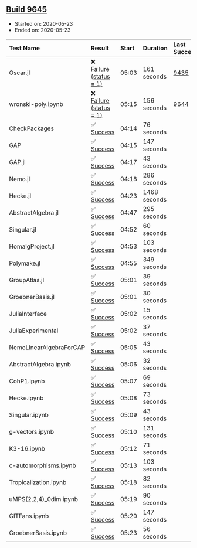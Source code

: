 ## [Build 9645](https://oscarci.mathematik.uni-kl.de/job/oscar/9645/)

* Started on: 2020-05-23
* Ended on: 2020-05-23

| Test Name    | Result | Start | Duration | Last Success | First Failure |
|:-------------|:-------|:------|:---------|:-------------|:--------------|
| Oscar.jl | ❌ [Failure (status = 1)](https://oscarci.mathematik.uni-kl.de/job/oscar/9645/artifact/logs/build-9645/Oscar.jl.log) | 05:03 | 161 seconds | [9435](https://oscarci.mathematik.uni-kl.de/job/oscar/9435/) | [9436](https://oscarci.mathematik.uni-kl.de/job/oscar/9436/) |
| wronski-poly.ipynb | ❌ [Failure (status = 1)](https://oscarci.mathematik.uni-kl.de/job/oscar/9645/artifact/logs/build-9645/wronski-poly.ipynb.log) | 05:15 | 156 seconds | [9644](https://oscarci.mathematik.uni-kl.de/job/oscar/9644/) | [9645](https://oscarci.mathematik.uni-kl.de/job/oscar/9645/) |
| CheckPackages | ✅ [Success](https://oscarci.mathematik.uni-kl.de/job/oscar/9645/artifact/logs/build-9645/CheckPackages.log) | 04:14 | 76 seconds |  |  |
| GAP | ✅ [Success](https://oscarci.mathematik.uni-kl.de/job/oscar/9645/artifact/logs/build-9645/GAP.log) | 04:15 | 147 seconds |  |  |
| GAP.jl | ✅ [Success](https://oscarci.mathematik.uni-kl.de/job/oscar/9645/artifact/logs/build-9645/GAP.jl.log) | 04:17 | 43 seconds |  |  |
| Nemo.jl | ✅ [Success](https://oscarci.mathematik.uni-kl.de/job/oscar/9645/artifact/logs/build-9645/Nemo.jl.log) | 04:18 | 286 seconds |  |  |
| Hecke.jl | ✅ [Success](https://oscarci.mathematik.uni-kl.de/job/oscar/9645/artifact/logs/build-9645/Hecke.jl.log) | 04:23 | 1468 seconds |  |  |
| AbstractAlgebra.jl | ✅ [Success](https://oscarci.mathematik.uni-kl.de/job/oscar/9645/artifact/logs/build-9645/AbstractAlgebra.jl.log) | 04:47 | 295 seconds |  |  |
| Singular.jl | ✅ [Success](https://oscarci.mathematik.uni-kl.de/job/oscar/9645/artifact/logs/build-9645/Singular.jl.log) | 04:52 | 60 seconds |  |  |
| HomalgProject.jl | ✅ [Success](https://oscarci.mathematik.uni-kl.de/job/oscar/9645/artifact/logs/build-9645/HomalgProject.jl.log) | 04:53 | 103 seconds |  |  |
| Polymake.jl | ✅ [Success](https://oscarci.mathematik.uni-kl.de/job/oscar/9645/artifact/logs/build-9645/Polymake.jl.log) | 04:55 | 349 seconds |  |  |
| GroupAtlas.jl | ✅ [Success](https://oscarci.mathematik.uni-kl.de/job/oscar/9645/artifact/logs/build-9645/GroupAtlas.jl.log) | 05:01 | 39 seconds |  |  |
| GroebnerBasis.jl | ✅ [Success](https://oscarci.mathematik.uni-kl.de/job/oscar/9645/artifact/logs/build-9645/GroebnerBasis.jl.log) | 05:01 | 30 seconds |  |  |
| JuliaInterface | ✅ [Success](https://oscarci.mathematik.uni-kl.de/job/oscar/9645/artifact/logs/build-9645/JuliaInterface.log) | 05:02 | 15 seconds |  |  |
| JuliaExperimental | ✅ [Success](https://oscarci.mathematik.uni-kl.de/job/oscar/9645/artifact/logs/build-9645/JuliaExperimental.log) | 05:02 | 37 seconds |  |  |
| NemoLinearAlgebraForCAP | ✅ [Success](https://oscarci.mathematik.uni-kl.de/job/oscar/9645/artifact/logs/build-9645/NemoLinearAlgebraForCAP.log) | 05:05 | 43 seconds |  |  |
| AbstractAlgebra.ipynb | ✅ [Success](https://oscarci.mathematik.uni-kl.de/job/oscar/9645/artifact/logs/build-9645/AbstractAlgebra.ipynb.log) | 05:06 | 32 seconds |  |  |
| CohP1.ipynb | ✅ [Success](https://oscarci.mathematik.uni-kl.de/job/oscar/9645/artifact/logs/build-9645/CohP1.ipynb.log) | 05:07 | 69 seconds |  |  |
| Hecke.ipynb | ✅ [Success](https://oscarci.mathematik.uni-kl.de/job/oscar/9645/artifact/logs/build-9645/Hecke.ipynb.log) | 05:08 | 73 seconds |  |  |
| Singular.ipynb | ✅ [Success](https://oscarci.mathematik.uni-kl.de/job/oscar/9645/artifact/logs/build-9645/Singular.ipynb.log) | 05:09 | 43 seconds |  |  |
| g-vectors.ipynb | ✅ [Success](https://oscarci.mathematik.uni-kl.de/job/oscar/9645/artifact/logs/build-9645/g-vectors.ipynb.log) | 05:10 | 131 seconds |  |  |
| K3-16.ipynb | ✅ [Success](https://oscarci.mathematik.uni-kl.de/job/oscar/9645/artifact/logs/build-9645/K3-16.ipynb.log) | 05:12 | 71 seconds |  |  |
| c-automorphisms.ipynb | ✅ [Success](https://oscarci.mathematik.uni-kl.de/job/oscar/9645/artifact/logs/build-9645/c-automorphisms.ipynb.log) | 05:13 | 103 seconds |  |  |
| Tropicalization.ipynb | ✅ [Success](https://oscarci.mathematik.uni-kl.de/job/oscar/9645/artifact/logs/build-9645/Tropicalization.ipynb.log) | 05:18 | 82 seconds |  |  |
| uMPS(2,2,4)_0dim.ipynb | ✅ [Success](https://oscarci.mathematik.uni-kl.de/job/oscar/9645/artifact/logs/build-9645/uMPS-2-2-4-_0dim.ipynb.log) | 05:19 | 90 seconds |  |  |
| GITFans.ipynb | ✅ [Success](https://oscarci.mathematik.uni-kl.de/job/oscar/9645/artifact/logs/build-9645/GITFans.ipynb.log) | 05:20 | 147 seconds |  |  |
| GroebnerBasis.ipynb | ✅ [Success](https://oscarci.mathematik.uni-kl.de/job/oscar/9645/artifact/logs/build-9645/GroebnerBasis.ipynb.log) | 05:23 | 56 seconds |  |  |
